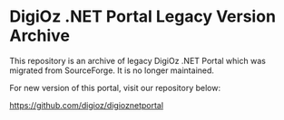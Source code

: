 # DigiOz .NET Portal Legacy Version Archive

This repository is an archive of legacy DigiOz .NET Portal which was migrated from SourceForge. It is no longer maintained. 

For new version of this portal, visit our repository below: 

https://github.com/digioz/digioznetportal
